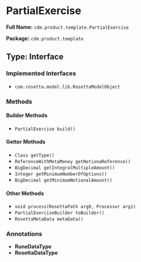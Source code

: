 # PartialExercise

**Full Name:** `cdm.product.template.PartialExercise`

**Package:** `cdm.product.template`

## Type: Interface

### Implemented Interfaces

- `com.rosetta.model.lib.RosettaModelObject`

### Methods

#### Builder Methods

- `PartialExercise build()`

#### Getter Methods

- `Class getType()`
- `ReferenceWithMetaMoney getNotionaReference()`
- `BigDecimal getIntegralMultipleAmount()`
- `Integer getMinimumNumberOfOptions()`
- `BigDecimal getMinimumNotionalAmount()`

#### Other Methods

- `void process(RosettaPath arg0, Processor arg1)`
- `PartialExerciseBuilder toBuilder()`
- `RosettaMetaData metaData()`

### Annotations

- **RuneDataType**
- **RosettaDataType**

